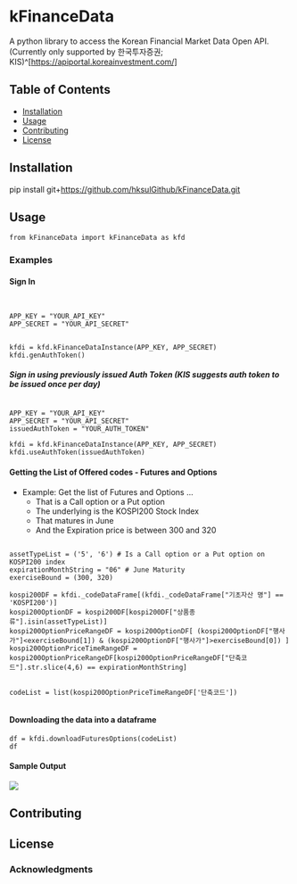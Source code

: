 # kFinanceData

A python library to access the Korean Financial Market Data Open API. (Currently only supported by 한국투자증권; KIS)^[https://apiportal.koreainvestment.com/]


## Table of Contents

- [Installation](#installation)
- [Usage](#usage)
- [Contributing](#contributing)
- [License](#license)

## Installation

pip install git+https://github.com/hksulGithub/kFinanceData.git


## Usage

```
from kFinanceData import kFinanceData as kfd
```

### Examples


#### Sign In
```
 

APP_KEY = "YOUR_API_KEY"
APP_SECRET = "YOUR_API_SECRET" 


kfdi = kfd.kFinanceDataInstance(APP_KEY, APP_SECRET)
kfdi.genAuthToken()

```

##### Sign in using previously issued Auth Token (KIS suggests auth token to be issued once per day)
```

APP_KEY = "YOUR_API_KEY"
APP_SECRET = "YOUR_API_SECRET" 
issuedAuthToken = "YOUR_AUTH_TOKEN"

kfdi = kfd.kFinanceDataInstance(APP_KEY, APP_SECRET)
kfdi.useAuthToken(issuedAuthToken)

```


#### Getting the List of Offered codes - Futures and Options

- Example: Get the list of Futures and Options ...
  - That is a Call option or a Put option 
  - The underlying is the KOSPI200 Stock Index
  - That matures in June
  - And the Expiration price is between 300 and 320
  

```

assetTypeList = ('5', '6') # Is a Call option or a Put option on KOSPI200 index
expirationMonthString = "06" # June Maturity
exerciseBound = (300, 320)

kospi200DF = kfdi._codeDataFrame[(kfdi._codeDataFrame["기초자산 명"] == 'KOSPI200')]
kospi200OptionDF = kospi200DF[kospi200DF["상품종류"].isin(assetTypeList)] 
kospi200OptionPriceRangeDF = kospi200OptionDF[ (kospi200OptionDF["행사가"]<exerciseBound[1]) & (kospi200OptionDF["행사가"]>exerciseBound[0]) ]
kospi200OptionPriceTimeRangeDF = kospi200OptionPriceRangeDF[kospi200OptionPriceRangeDF["단축코드"].str.slice(4,6) == expirationMonthString]


codeList = list(kospi200OptionPriceTimeRangeDF['단축코드'])


```


#### Downloading the data into a dataframe

```
df = kfdi.downloadFuturesOptions(codeList) 
df

```

#### Sample Output

![](https://i.imgur.com/GJuMlwe.png)

## Contributing


## License


### Acknowledgments

